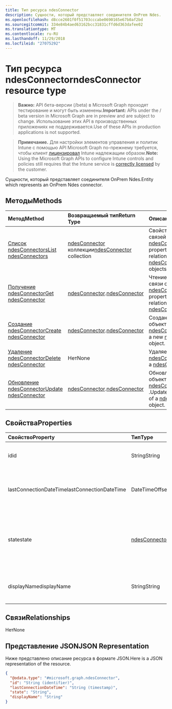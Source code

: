 ```yaml
---
title: Тип ресурса ndesConnector
description: Сущности, который представляет соединителя OnPrem Ndes.
ms.openlocfilehash: d8cce2601f0f51703cccabe0690165e67b0af2bd
ms.sourcegitcommit: 334e84b4aed63162bcc31831cffd6d363dafee02
ms.translationtype: MT
ms.contentlocale: ru-RU
ms.lasthandoff: 11/29/2018
ms.locfileid: "27075292"
---
```

# <a name="ndesconnector-resource-type"></a><span data-ttu-id="4c962-103">Тип ресурса ndesConnector</span><span class="sxs-lookup"><span data-stu-id="4c962-103">ndesConnector resource type</span></span>

> <span data-ttu-id="4c962-104">**Важно:** API бета-версии (/beta) в Microsoft Graph проходят тестирование и могут быть изменены.</span><span class="sxs-lookup"><span data-stu-id="4c962-104">**Important:** APIs under the / beta version in Microsoft Graph are in preview and are subject to change.</span></span> <span data-ttu-id="4c962-105">Использование этих API в производственных приложениях не поддерживается.</span><span class="sxs-lookup"><span data-stu-id="4c962-105">Use of these APIs in production applications is not supported.</span></span>

> <span data-ttu-id="4c962-106">**Примечание.** Для настройки элементов управления и политик Intune с помощью API Microsoft Graph по-прежнему требуется, чтобы клиент [лицензировал](https://go.microsoft.com/fwlink/?linkid=839381) Intune надлежащим образом.</span><span class="sxs-lookup"><span data-stu-id="4c962-106">**Note:** Using the Microsoft Graph APIs to configure Intune controls and policies still requires that the Intune service is [correctly licensed](https://go.microsoft.com/fwlink/?linkid=839381) by the customer.</span></span>

<span data-ttu-id="4c962-107">Сущности, который представляет соединителя OnPrem Ndes.</span><span class="sxs-lookup"><span data-stu-id="4c962-107">Entity which represents an OnPrem Ndes connector.</span></span>
## <a name="methods"></a><span data-ttu-id="4c962-108">Методы</span><span class="sxs-lookup"><span data-stu-id="4c962-108">Methods</span></span>
|<span data-ttu-id="4c962-109">Метод</span><span class="sxs-lookup"><span data-stu-id="4c962-109">Method</span></span>|<span data-ttu-id="4c962-110">Возвращаемый тип</span><span class="sxs-lookup"><span data-stu-id="4c962-110">Return Type</span></span>|<span data-ttu-id="4c962-111">Описание</span><span class="sxs-lookup"><span data-stu-id="4c962-111">Description</span></span>|
|:---|:---|:---|
|[<span data-ttu-id="4c962-112">Список ndesConnectors</span><span class="sxs-lookup"><span data-stu-id="4c962-112">List ndesConnectors</span></span>](../api/intune-deviceconfig-ndesconnector-list.md)|<span data-ttu-id="4c962-113">[ndesConnector](../resources/intune-deviceconfig-ndesconnector.md) коллекции</span><span class="sxs-lookup"><span data-stu-id="4c962-113">[ndesConnector](../resources/intune-deviceconfig-ndesconnector.md) collection</span></span>|<span data-ttu-id="4c962-114">Свойства списка и связей объектов [ndesConnector](../resources/intune-deviceconfig-ndesconnector.md) .</span><span class="sxs-lookup"><span data-stu-id="4c962-114">List properties and relationships of the [ndesConnector](../resources/intune-deviceconfig-ndesconnector.md) objects.</span></span>|
|[<span data-ttu-id="4c962-115">Получение ndesConnector</span><span class="sxs-lookup"><span data-stu-id="4c962-115">Get ndesConnector</span></span>](../api/intune-deviceconfig-ndesconnector-get.md)|<span data-ttu-id="4c962-116">[ndesConnector](../resources/intune-deviceconfig-ndesconnector.md).</span><span class="sxs-lookup"><span data-stu-id="4c962-116">[ndesConnector](../resources/intune-deviceconfig-ndesconnector.md)</span></span>|<span data-ttu-id="4c962-117">Чтение свойства и связи объекта [ndesConnector](../resources/intune-deviceconfig-ndesconnector.md) .</span><span class="sxs-lookup"><span data-stu-id="4c962-117">Read properties and relationships of the [ndesConnector](../resources/intune-deviceconfig-ndesconnector.md) object.</span></span>|
|[<span data-ttu-id="4c962-118">Создание ndesConnector</span><span class="sxs-lookup"><span data-stu-id="4c962-118">Create ndesConnector</span></span>](../api/intune-deviceconfig-ndesconnector-create.md)|<span data-ttu-id="4c962-119">[ndesConnector](../resources/intune-deviceconfig-ndesconnector.md).</span><span class="sxs-lookup"><span data-stu-id="4c962-119">[ndesConnector](../resources/intune-deviceconfig-ndesconnector.md)</span></span>|<span data-ttu-id="4c962-120">Создание нового объекта [ndesConnector](../resources/intune-deviceconfig-ndesconnector.md) .</span><span class="sxs-lookup"><span data-stu-id="4c962-120">Create a new [ndesConnector](../resources/intune-deviceconfig-ndesconnector.md) object.</span></span>|
|[<span data-ttu-id="4c962-121">Удаление ndesConnector</span><span class="sxs-lookup"><span data-stu-id="4c962-121">Delete ndesConnector</span></span>](../api/intune-deviceconfig-ndesconnector-delete.md)|<span data-ttu-id="4c962-122">Нет</span><span class="sxs-lookup"><span data-stu-id="4c962-122">None</span></span>|<span data-ttu-id="4c962-123">Удаляет [ndesConnector](../resources/intune-deviceconfig-ndesconnector.md).</span><span class="sxs-lookup"><span data-stu-id="4c962-123">Deletes a [ndesConnector](../resources/intune-deviceconfig-ndesconnector.md).</span></span>|
|[<span data-ttu-id="4c962-124">Обновление ndesConnector</span><span class="sxs-lookup"><span data-stu-id="4c962-124">Update ndesConnector</span></span>](../api/intune-deviceconfig-ndesconnector-update.md)|<span data-ttu-id="4c962-125">[ndesConnector](../resources/intune-deviceconfig-ndesconnector.md).</span><span class="sxs-lookup"><span data-stu-id="4c962-125">[ndesConnector](../resources/intune-deviceconfig-ndesconnector.md)</span></span>|<span data-ttu-id="4c962-126">Обновление свойства объекта [ndesConnector](../resources/intune-deviceconfig-ndesconnector.md) .</span><span class="sxs-lookup"><span data-stu-id="4c962-126">Update the properties of a [ndesConnector](../resources/intune-deviceconfig-ndesconnector.md) object.</span></span>|

## <a name="properties"></a><span data-ttu-id="4c962-127">Свойства</span><span class="sxs-lookup"><span data-stu-id="4c962-127">Properties</span></span>
|<span data-ttu-id="4c962-128">Свойство</span><span class="sxs-lookup"><span data-stu-id="4c962-128">Property</span></span>|<span data-ttu-id="4c962-129">Тип</span><span class="sxs-lookup"><span data-stu-id="4c962-129">Type</span></span>|<span data-ttu-id="4c962-130">Описание</span><span class="sxs-lookup"><span data-stu-id="4c962-130">Description</span></span>|
|:---|:---|:---|
|<span data-ttu-id="4c962-131">id</span><span class="sxs-lookup"><span data-stu-id="4c962-131">id</span></span>|<span data-ttu-id="4c962-132">String</span><span class="sxs-lookup"><span data-stu-id="4c962-132">String</span></span>|<span data-ttu-id="4c962-133">Ключ NDES соединителя.</span><span class="sxs-lookup"><span data-stu-id="4c962-133">The key of the NDES Connector.</span></span>|
|<span data-ttu-id="4c962-134">lastConnectionDateTime</span><span class="sxs-lookup"><span data-stu-id="4c962-134">lastConnectionDateTime</span></span>|<span data-ttu-id="4c962-135">DateTimeOffset</span><span class="sxs-lookup"><span data-stu-id="4c962-135">DateTimeOffset</span></span>|<span data-ttu-id="4c962-136">Время последнего подключения для соединителя Ndes</span><span class="sxs-lookup"><span data-stu-id="4c962-136">Last connection time for the Ndes Connector</span></span>|
|<span data-ttu-id="4c962-137">state</span><span class="sxs-lookup"><span data-stu-id="4c962-137">state</span></span>|[<span data-ttu-id="4c962-138">ndesConnectorState</span><span class="sxs-lookup"><span data-stu-id="4c962-138">ndesConnectorState</span></span>](../resources/intune-deviceconfig-ndesconnectorstate.md)|<span data-ttu-id="4c962-139">Состояние NDES соединителя.</span><span class="sxs-lookup"><span data-stu-id="4c962-139">Ndes Connector Status.</span></span> <span data-ttu-id="4c962-140">Возможные значения: `none`, `active`, `inactive`.</span><span class="sxs-lookup"><span data-stu-id="4c962-140">Possible values are: `none`, `active`, `inactive`.</span></span>|
|<span data-ttu-id="4c962-141">displayName</span><span class="sxs-lookup"><span data-stu-id="4c962-141">displayName</span></span>|<span data-ttu-id="4c962-142">String</span><span class="sxs-lookup"><span data-stu-id="4c962-142">String</span></span>|<span data-ttu-id="4c962-143">Понятное имя соединителя Ndes.</span><span class="sxs-lookup"><span data-stu-id="4c962-143">The friendly name of the Ndes Connector.</span></span>|

## <a name="relationships"></a><span data-ttu-id="4c962-144">Связи</span><span class="sxs-lookup"><span data-stu-id="4c962-144">Relationships</span></span>
<span data-ttu-id="4c962-145">Нет</span><span class="sxs-lookup"><span data-stu-id="4c962-145">None</span></span>
## <a name="json-representation"></a><span data-ttu-id="4c962-146">Представление JSON</span><span class="sxs-lookup"><span data-stu-id="4c962-146">JSON Representation</span></span>
<span data-ttu-id="4c962-147">Ниже представлено описание ресурса в формате JSON.</span><span class="sxs-lookup"><span data-stu-id="4c962-147">Here is a JSON representation of the resource.</span></span>
<!-- {
  "blockType": "resource",
  "keyProperty": "id",
  "@odata.type": "microsoft.graph.ndesConnector"
}
-->
``` json
{
  "@odata.type": "#microsoft.graph.ndesConnector",
  "id": "String (identifier)",
  "lastConnectionDateTime": "String (timestamp)",
  "state": "String",
  "displayName": "String"
}
```





